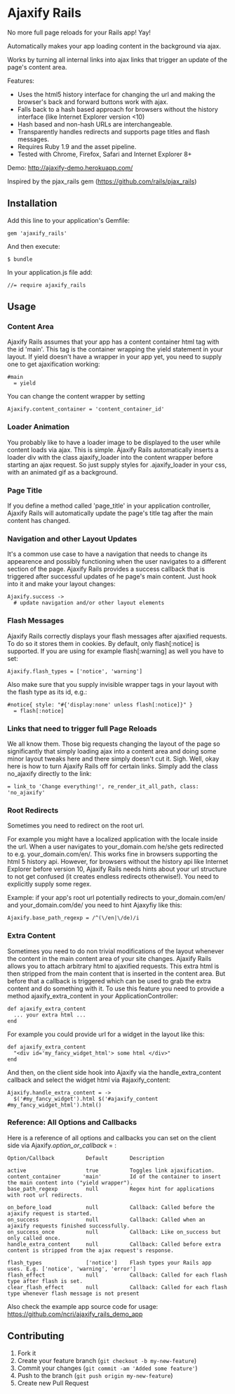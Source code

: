 # Ajaxify Rails

No more full page reloads for your Rails app! Yay! 

Automatically makes your app loading content in the background via ajax.

Works by turning all internal links into ajax links that trigger an update of the page's content area.

Features: 

- Uses the html5 history interface for changing the url and making the browser's back and forward buttons work with ajax.
- Falls back to a hash based approach for browsers without the history interface (like Internet Explorer version <10)
- Hash based and non-hash URLs are interchangeable.
- Transparently handles redirects and supports page titles and flash messages.
- Requires Ruby 1.9 and the asset pipeline.
- Tested with Chrome, Firefox, Safari and Internet Explorer 8+

Demo: http://ajaxify-demo.herokuapp.com/

Inspired by the pjax_rails gem (https://github.com/rails/pjax_rails)

## Installation

Add this line to your application's Gemfile:

    gem 'ajaxify_rails'

And then execute:

    $ bundle

In your application.js file add:

    //= require ajaxify_rails

## Usage

### Content Area

Ajaxify Rails assumes that your app has a content container html tag with the id 'main'.
This tag is the container wrapping the yield statement in your layout.
If yield doesn't have a wrapper in your app yet, you need to supply one to get ajaxification working:

    #main
      = yield

You can change the content wrapper by setting

    Ajaxify.content_container = 'content_container_id'
    
### Loader Animation

You probably like to have a loader image to be displayed to the user while content loads via ajax.
This is simple. Ajaxify Rails automatically inserts a loader div with the class ajaxify_loader into
the content wrapper before starting an ajax request. So just supply styles for .ajaxify_loader in your css, with an
animated gif as a background.
    

### Page Title

If you define a method called 'page_title' in your application controller, Ajaxify Rails will automatically
update the page's title tag after the main content has changed.

### Navigation and other Layout Updates

It's a common use case to have a navigation that needs to change its appearence and possibly functioning when the user navigates
to a different section of the page. Ajaxify Rails provides a success callback that is triggered after successful
updates of he page's main content. Just hook into it and make your layout changes:

    Ajaxify.success ->
      # update navigation and/or other layout elements


### Flash Messages

Ajaxify Rails correctly displays your flash messages after ajaxified requests. To do so it stores them in cookies.
By default, only flash[:notice] is supported. If you are using for example flash[:warning] as well you have to set:

    Ajaxify.flash_types = ['notice', 'warning']
    
Also make sure that you supply invisible wrapper tags in your layout with the flash type as its id, e.g.:

    #notice{ style: "#{'display:none' unless flash[:notice]}" }
      = flash[:notice] 
    
### Links that need to trigger full Page Reloads

We all know them. Those big requests changing the layout of the page so significantly that 
simply loading ajax into a content area and doing some minor layout tweaks here and there simply doesn't cut it. Sigh.
Well, okay here is how to turn Ajaxify Rails off for certain links. Simply add the class no_ajaxify directly to the link:

    = link_to 'Change everything!', re_render_it_all_path, class: 'no_ajaxify'


### Root Redirects

Sometimes you need to redirect on the root url. 

For example you might have a localized application with the locale inside the url.
When a user navigates to your_domain.com he/she gets redirected to e.g. your_domain.com/en/. This works fine in browsers supporting
the html 5 history api. However, for browsers without the history api like Internet Explorer before version 10, Ajaxify Rails needs hints
about your url structure to not get confused (it creates endless redirects otherwise!). You need to explicitly supply some regex.

Example: if your app's root url potentially redirects to your_domain.com/en/ and your_domain.com/de/
you need to hint Ajaxyfiy like this:

    Ajaxify.base_path_regexp = /^(\/en|\/de)/i


### Extra Content

Sometimes you need to do non trivial modifications of the layout whenever the content in the main content area of your site changes.
Ajaxify Rails allows you to attach arbitrary html to ajaxified requests. This extra html is then stripped from the main content
that is inserted in the content area. But before that a callback is triggered which can be used to grab the extra content and do something with it.
To use this feature you need to provide a method ajaxify_extra_content in your ApplicationController:

    def ajaxify_extra_content
      ... your extra html ...
    end

For example you could provide url for a widget in the layout like this:

    def ajaxify_extra_content
      "<div id='my_fancy_widget_html'> some html </div>"
    end

And then, on the client side hook into Ajaxify via the handle_extra_content callback and select the widget html via #ajaxify_content:

    Ajaxify.handle_extra_content = ->
      $('#my_fancy_widget').html $('#ajaxify_content #my_fancy_widget_html').html()


### Reference: All Options and Callbacks

Here is a reference of all options and callbacks you can set on the client side via Ajaxify.<i>option_or_callback</i> = :

    Option/Callback          Default       Description

    active                   true          Toggles link ajaxification.
    content_container       'main'         Id of the container to insert the main content into ("yield wrapper").
    base_path_regexp         null          Regex hint for applications with root url redirects.

    on_before_load           null          Callback: Called before the ajaxify request is started.
    on_success               null          Callback: Called when an ajaxify requests finished successfully.
    on_success_once          null          Callback: Like on_success but only called once.
    handle_extra_content     null          Callback: Called before extra content is stripped from the ajax request's response.

    flash_types              ['notice']    Flash types your Rails app uses. E.g. ['notice', 'warning', 'error']
    flash_effect             null          Callback: Called for each flash type after flash is set.
    clear_flash_effect       null          Callback: Called for each flash type whenever flash message is not present

Also check the example app source code for usage: https://github.com/ncri/ajaxify_rails_demo_app


## Contributing

1. Fork it
2. Create your feature branch (`git checkout -b my-new-feature`)
3. Commit your changes (`git commit -am 'Added some feature'`)
4. Push to the branch (`git push origin my-new-feature`)
5. Create new Pull Request